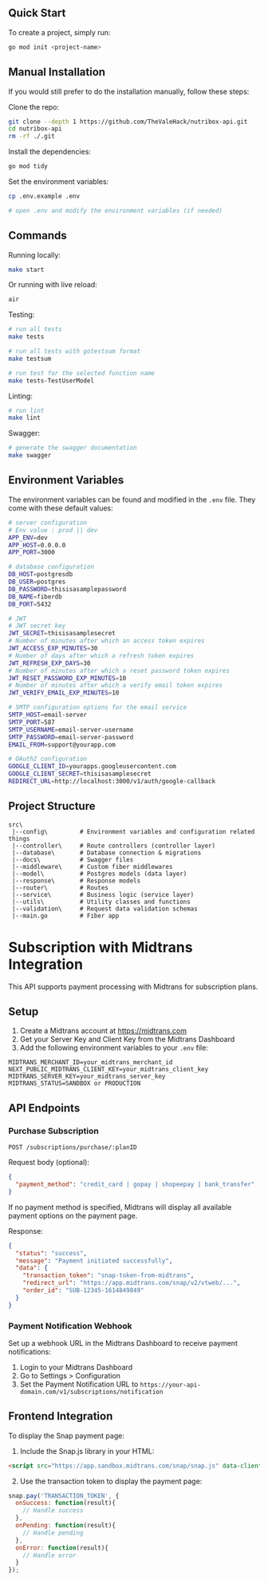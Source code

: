 ## Quick Start

To create a project, simply run:

```bash
go mod init <project-name>
```

## Manual Installation

If you would still prefer to do the installation manually, follow these steps:

Clone the repo:

```bash
git clone --depth 1 https://github.com/TheValeHack/nutribox-api.git
cd nutribox-api
rm -rf ./.git
```

Install the dependencies:

```bash
go mod tidy
```

Set the environment variables:

```bash
cp .env.example .env

# open .env and modify the environment variables (if needed)
```

## Commands

Running locally:

```bash
make start
```

Or running with live reload:

```bash
air
```

Testing:

```bash
# run all tests
make tests

# run all tests with gotestsum format
make testsum

# run test for the selected function name
make tests-TestUserModel
```

Linting:

```bash
# run lint
make lint
```

Swagger:

```bash
# generate the swagger documentation
make swagger
```

## Environment Variables

The environment variables can be found and modified in the `.env` file. They come with these default values:

```bash
# server configuration
# Env value : prod || dev
APP_ENV=dev
APP_HOST=0.0.0.0
APP_PORT=3000

# database configuration
DB_HOST=postgresdb
DB_USER=postgres
DB_PASSWORD=thisisasamplepassword
DB_NAME=fiberdb
DB_PORT=5432

# JWT
# JWT secret key
JWT_SECRET=thisisasamplesecret
# Number of minutes after which an access token expires
JWT_ACCESS_EXP_MINUTES=30
# Number of days after which a refresh token expires
JWT_REFRESH_EXP_DAYS=30
# Number of minutes after which a reset password token expires
JWT_RESET_PASSWORD_EXP_MINUTES=10
# Number of minutes after which a verify email token expires
JWT_VERIFY_EMAIL_EXP_MINUTES=10

# SMTP configuration options for the email service
SMTP_HOST=email-server
SMTP_PORT=587
SMTP_USERNAME=email-server-username
SMTP_PASSWORD=email-server-password
EMAIL_FROM=support@yourapp.com

# OAuth2 configuration
GOOGLE_CLIENT_ID=yourapps.googleusercontent.com
GOOGLE_CLIENT_SECRET=thisisasamplesecret
REDIRECT_URL=http://localhost:3000/v1/auth/google-callback
```

## Project Structure

```
src\
 |--config\         # Environment variables and configuration related things
 |--controller\     # Route controllers (controller layer)
 |--database\       # Database connection & migrations
 |--docs\           # Swagger files
 |--middleware\     # Custom fiber middlewares
 |--model\          # Postgres models (data layer)
 |--response\       # Response models
 |--router\         # Routes
 |--service\        # Business logic (service layer)
 |--utils\          # Utility classes and functions
 |--validation\     # Request data validation schemas
 |--main.go         # Fiber app
```

# Subscription with Midtrans Integration

This API supports payment processing with Midtrans for subscription plans. 

## Setup

1. Create a Midtrans account at https://midtrans.com
2. Get your Server Key and Client Key from the Midtrans Dashboard
3. Add the following environment variables to your `.env` file:

```
MIDTRANS_MERCHANT_ID=your_midtrans_merchant_id
NEXT_PUBLIC_MIDTRANS_CLIENT_KEY=your_midtrans_client_key
MIDTRANS_SERVER_KEY=your_midtrans_server_key
MIDTRANS_STATUS=SANDBOX or PRODUCTION
```

## API Endpoints

### Purchase Subscription

`POST /subscriptions/purchase/:planID`

Request body (optional):
```json
{
  "payment_method": "credit_card | gopay | shopeepay | bank_transfer"
}
```

If no payment method is specified, Midtrans will display all available payment options on the payment page.

Response:
```json
{
  "status": "success",
  "message": "Payment initiated successfully",
  "data": {
    "transaction_token": "snap-token-from-midtrans",
    "redirect_url": "https://app.midtrans.com/snap/v2/vtweb/...",
    "order_id": "SUB-12345-1614849849"
  }
}
```

### Payment Notification Webhook

Set up a webhook URL in the Midtrans Dashboard to receive payment notifications:

1. Login to your Midtrans Dashboard
2. Go to Settings > Configuration
3. Set the Payment Notification URL to `https://your-api-domain.com/v1/subscriptions/notification`

## Frontend Integration

To display the Snap payment page:

1. Include the Snap.js library in your HTML:
```html
<script src="https://app.sandbox.midtrans.com/snap/snap.js" data-client-key="YOUR-CLIENT-KEY"></script>
```

2. Use the transaction token to display the payment page:
```javascript
snap.pay('TRANSACTION_TOKEN', {
  onSuccess: function(result){
    // Handle success
  },
  onPending: function(result){
    // Handle pending
  },
  onError: function(result){
    // Handle error
  }
});
```